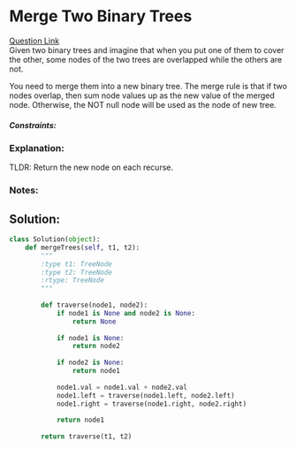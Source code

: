 # Merge Two Binary Trees

[Question Link](https://leetcode.com/problems/merge-two-binary-trees/)  
Given two binary trees and imagine that when you put one of them to cover the other, some nodes of the two trees are overlapped while the others are not.  

You need to merge them into a new binary tree. The merge rule is that if two nodes overlap, then sum node values up as the new value of the merged node. Otherwise, the NOT null node will be used as the node of new tree.  


##### Constraints:

### Explanation:
TLDR: Return the new node on each recurse.

### Notes:


## Solution:
```Python
class Solution(object):
    def mergeTrees(self, t1, t2):
        """
        :type t1: TreeNode
        :type t2: TreeNode
        :rtype: TreeNode
        """
        
        def traverse(node1, node2):
            if node1 is None and node2 is None:
                return None
            
            if node1 is None:
                return node2
            
            if node2 is None:
                return node1
            
            node1.val = node1.val + node2.val
            node1.left = traverse(node1.left, node2.left)
            node1.right = traverse(node1.right, node2.right)
            
            return node1
        
        return traverse(t1, t2)
```